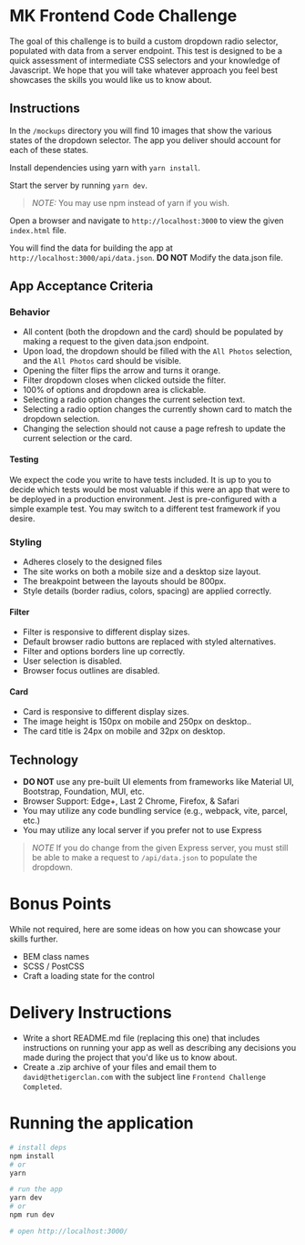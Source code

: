 # MK Frontend Code Challenge

The goal of this challenge is to build a custom dropdown radio selector, populated with data from a server endpoint. This test is designed to be a quick assessment of intermediate CSS selectors and your knowledge of Javascript. We hope that you will take whatever approach you feel best showcases the skills you would like us to know about.

## Instructions

In the `/mockups` directory you will find 10 images that show the various states of the dropdown selector. The app you deliver should account for each of these states.

Install dependencies using yarn with `yarn install`.

Start the server by running `yarn dev`.

> _NOTE:_ You may use npm instead of yarn if you wish.

Open a browser and navigate to `http://localhost:3000` to view the given `index.html` file.

You will find the data for building the app at `http://localhost:3000/api/data.json`. **DO NOT** Modify the data.json file.

## App Acceptance Criteria

### Behavior

- All content (both the dropdown and the card) should be populated by making a request to the given data.json endpoint.
- Upon load, the dropdown should be filled with the `All Photos` selection, and the `All Photos` card should be visible.
- Opening the filter flips the arrow and turns it orange.
- Filter dropdown closes when clicked outside the filter.
- 100% of options and dropdown area is clickable.
- Selecting a radio option changes the current selection text.
- Selecting a radio option changes the currently shown card to match the dropdown selection.
- Changing the selection should not cause a page refresh to update the current selection or the card.

#### Testing

We expect the code you write to have tests included. It is up to you to decide which tests would be most valuable if this were an app that were to be deployed in a production environment. Jest is pre-configured with a simple example test. You may switch to a different test framework if you desire.

### Styling

- Adheres closely to the designed files
- The site works on both a mobile size and a desktop size layout.
- The breakpoint between the layouts should be 800px.
- Style details (border radius, colors, spacing) are applied correctly.

#### Filter

- Filter is responsive to different display sizes.
- Default browser radio buttons are replaced with styled alternatives.
- Filter and options borders line up correctly.
- User selection is disabled.
- Browser focus outlines are disabled.

#### Card

- Card is responsive to different display sizes.
- The image height is 150px on mobile and 250px on desktop..
- The card title is 24px on mobile and 32px on desktop.

## Technology

- **DO NOT** use any pre-built UI elements from frameworks like Material UI, Bootstrap, Foundation, MUI, etc.
- Browser Support: Edge+, Last 2 Chrome, Firefox, & Safari
- You may utilize any code bundling service (e.g., webpack, vite, parcel, etc.)
- You may utilize any local server if you prefer not to use Express

> _NOTE_ If you do change from the given Express server, you must still be able to make a request to `/api/data.json` to populate the dropdown.

# Bonus Points

While not required, here are some ideas on how you can showcase your skills further.

- BEM class names
- SCSS / PostCSS
- Craft a loading state for the control

# Delivery Instructions

- Write a short README.md file (replacing this one) that includes instructions on running your app as well as describing any decisions you made during the project that you'd like us to know about.
- Create a .zip archive of your files and email them to `david@thetigerclan.com` with the subject line `Frontend Challenge Completed`.

# Running the application

```bash
# install deps
npm install
# or
yarn

# run the app
yarn dev
# or
npm run dev

# open http://localhost:3000/
```
